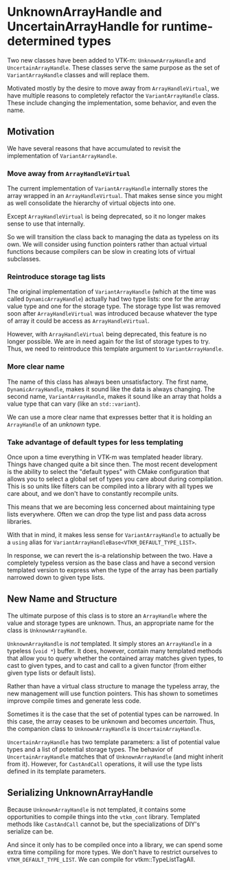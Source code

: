 # UnknownArrayHandle and UncertainArrayHandle for runtime-determined types

Two new classes have been added to VTK-m: `UnknownArrayHandle` and
`UncertainArrayHandle`. These classes serve the same purpose as the set of
`VariantArrayHandle` classes and will replace them.

Motivated mostly by the desire to move away from `ArrayHandleVirtual`, we
have multiple reasons to completely refactor the `VariantArrayHandle`
class. These include changing the implementation, some behavior, and even
the name.

## Motivation

We have several reasons that have accumulated to revisit the implementation
of `VariantArrayHandle`.

### Move away from `ArrayHandleVirtual`

The current implementation of `VariantArrayHandle` internally stores the
array wrapped in an `ArrayHandleVirtual`. That makes sense since you might
as well consolidate the hierarchy of virtual objects into one.

Except `ArrayHandleVirtual` is being deprecated, so it no longer makes
sense to use that internally.

So we will transition the class back to managing the data as typeless on
its own. We will consider using function pointers rather than actual
virtual functions because compilers can be slow in creating lots of virtual
subclasses.

### Reintroduce storage tag lists

The original implementation of `VariantArrayHandle` (which at the time was
called `DynamicArrayHandle`) actually had two type lists: one for the array
value type and one for the storage type. The storage type list was removed
soon after `ArrayHandleVirtual` was introduced because whatever the type of
array it could be access as `ArrayHandleVirtual`.

However, with `ArrayHandleVirtual` being deprecated, this feature is no
longer possible. We are in need again for the list of storage types to try.
Thus, we need to reintroduce this template argument to
`VariantArrayHandle`.

### More clear name

The name of this class has always been unsatisfactory. The first name,
`DynamicArrayHandle`, makes it sound like the data is always changing. The
second name, `VariantArrayHandle`, makes it sound like an array that holds
a value type that can vary (like an `std::variant`).

We can use a more clear name that expresses better that it is holding an
`ArrayHandle` of an _unknown_ type.

### Take advantage of default types for less templating

Once upon a time everything in VTK-m was templated header library. Things
have changed quite a bit since then. The most recent development is the
ability to select the "default types" with CMake configuration that allows
you to select a global set of types you care about during compilation. This
is so units like filters can be compiled into a library with all types we
care about, and we don't have to constantly recompile units.

This means that we are becoming less concerned about maintaining type lists
everywhere. Often we can drop the type list and pass data across libraries.

With that in mind, it makes less sense for `VariantArrayHandle` to actually
be a `using` alias for `VariantArrayHandleBase<VTKM_DEFAULT_TYPE_LIST>`.

In response, we can revert the is-a relationship between the two. Have a
completely typeless version as the base class and have a second version
templated version to express when the type of the array has been partially
narrowed down to given type lists.

## New Name and Structure

The ultimate purpose of this class is to store an `ArrayHandle` where the
value and storage types are unknown. Thus, an appropriate name for the
class is `UnknownArrayHandle`.

`UnknownArrayHandle` is _not_ templated. It simply stores an `ArrayHandle`
in a typeless (`void *`) buffer. It does, however, contain many templated
methods that allow you to query whether the contained array matches given
types, to cast to given types, and to cast and call to a given functor
(from either given type lists or default lists).

Rather than have a virtual class structure to manage the typeless array,
the new management will use function pointers. This has shown to sometimes
improve compile times and generate less code.

Sometimes it is the case that the set of potential types can be narrowed. In
this case, the array ceases to be unknown and becomes _uncertain_. Thus,
the companion class to `UnknownArrayHandle` is `UncertainArrayHandle`.

`UncertainArrayHandle` has two template parameters: a list of potential
value types and a list of potential storage types. The behavior of
`UncertainArrayHandle` matches that of `UnknownArrayHandle` (and might
inherit from it). However, for `CastAndCall` operations, it will use the
type lists defined in its template parameters.

## Serializing UnknownArrayHandle

Because `UnknownArrayHandle` is not templated, it contains some
opportunities to compile things into the `vtkm_cont` library. Templated
methods like `CastAndCall` cannot be, but the specializations of DIY's
serialize can be.

And since it only has to be compiled once into a library, we can spend some
extra time compiling for more types. We don't have to restrict ourselves to
`VTKM_DEFAULT_TYPE_LIST`. We can compile for vtkm::TypeListTagAll.
